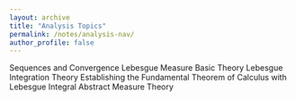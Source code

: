 ```yaml
---
layout: archive
title: "Analysis Topics"
permalink: /notes/analysis-nav/
author_profile: false
---
```


Sequences and Convergence
Lebesgue Measure Basic Theory
Lebesgue Integration Theory
Establishing the Fundamental Theorem of Calculus with Lebesgue Integral
Abstract Measure Theory


